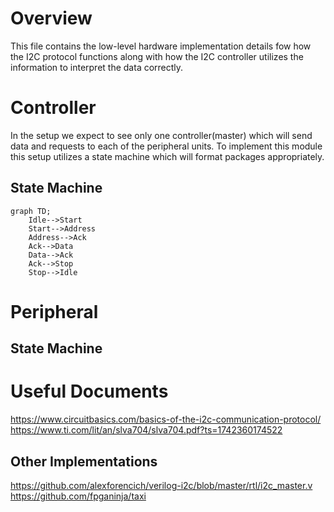 # Overview

This file contains the low-level hardware implementation details fow how the I2C protocol functions along with how the I2C controller utilizes the information to interpret the data correctly.

# Controller

In the setup we expect to see only one controller(master) which will send data and requests to each of the peripheral units. To implement this module this setup utilizes a state machine which will format packages appropriately.

## State Machine

```mermaid
graph TD;
    Idle-->Start
    Start-->Address
    Address-->Ack
    Ack-->Data
    Data-->Ack
    Ack-->Stop
    Stop-->Idle
```

# Peripheral

## State Machine

# Useful Documents

https://www.circuitbasics.com/basics-of-the-i2c-communication-protocol/
https://www.ti.com/lit/an/slva704/slva704.pdf?ts=1742360174522

## Other Implementations
https://github.com/alexforencich/verilog-i2c/blob/master/rtl/i2c_master.v
https://github.com/fpganinja/taxi
